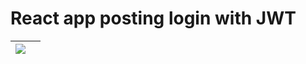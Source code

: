 # React app posting login with JWT

|  <img src="https://i.gyazo.com/c5a308580e0e0cd461e719ac072de2fb.jpg" />  |  |
|---|---|



# 
